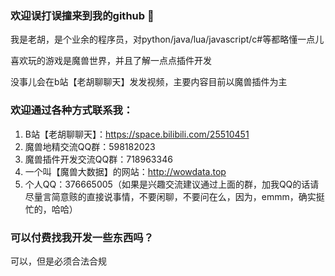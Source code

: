 ### 欢迎误打误撞来到我的github 👋

我是老胡，是个业余的程序员，对python/java/lua/javascript/c#等都略懂一点儿

喜欢玩的游戏是魔兽世界，并且了解一点点插件开发

没事儿会在b站【老胡聊聊天】发发视频，主要内容目前以魔兽插件为主

### 欢迎通过各种方式联系我：
1. B站【老胡聊聊天】：https://space.bilibili.com/25510451
2. 魔兽地精交流QQ群：598182023
3. 魔兽插件开发交流QQ群：718963346
4. 一个叫【魔兽大数据】的网站：http://wowdata.top
5. 个人QQ：376665005（如果是兴趣交流建议通过上面的群，加我QQ的话请尽量言简意赅的直接说事情，不要闲聊，不要问在么，因为，emmm，确实挺忙的，哈哈）

### 可以付费找我开发一些东西吗？
可以，但是必须合法合规


<!--
**ybhuxiao/ybhuxiao** is a ✨ _special_ ✨ repository because its `README.md` (this file) appears on your GitHub profile.

Here are some ideas to get you started:

- 🔭 I’m currently working on ...
- 🌱 I’m currently learning ...
- 👯 I’m looking to collaborate on ...
- 🤔 I’m looking for help with ...
- 💬 Ask me about ...
- 📫 How to reach me: ...
- 😄 Pronouns: ...
- ⚡ Fun fact: ...
-->
